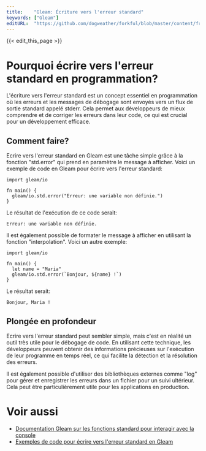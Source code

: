 ```yaml
---
title:    "Gleam: Écriture vers l'erreur standard"
keywords: ["Gleam"]
editURL:  "https://github.com/dogweather/forkful/blob/master/content/fr/gleam/writing-to-standard-error.md"
---
```


{{< edit_this_page >}}

# Pourquoi écrire vers l'erreur standard en programmation?

L'écriture vers l'erreur standard est un concept essentiel en programmation où les erreurs et les messages de débogage sont envoyés vers un flux de sortie standard appelé stderr. Cela permet aux développeurs de mieux comprendre et de corriger les erreurs dans leur code, ce qui est crucial pour un développement efficace.

## Comment faire?

Ecrire vers l'erreur standard en Gleam est une tâche simple grâce à la fonction "std.error" qui prend en paramètre le message à afficher. Voici un exemple de code en Gleam pour écrire vers l'erreur standard:

```Gleam
import gleam/io

fn main() {
  gleam/io.std.error("Erreur: une variable non définie.")
}
```

Le résultat de l'exécution de ce code serait:

```
Erreur: une variable non définie.
```

Il est également possible de formater le message à afficher en utilisant la fonction "interpolation". Voici un autre exemple:

```Gleam
import gleam/io

fn main() {
  let name = "Maria"
  gleam/io.std.error(`Bonjour, ${name} !`)
}
```

Le résultat serait:

```
Bonjour, Maria !
```

## Plongée en profondeur

Ecrire vers l'erreur standard peut sembler simple, mais c'est en réalité un outil très utile pour le débogage de code. En utilisant cette technique, les développeurs peuvent obtenir des informations précieuses sur l'exécution de leur programme en temps réel, ce qui facilite la détection et la résolution des erreurs.

Il est également possible d'utiliser des bibliothèques externes comme "log" pour gérer et enregistrer les erreurs dans un fichier pour un suivi ultérieur. Cela peut être particulièrement utile pour les applications en production.

# Voir aussi

- [Documentation Gleam sur les fonctions standard pour interagir avec la console](https://gleam.run/documentation/stdlib/interacting-with-the-console)
- [Exemples de code pour écrire vers l'erreur standard en Gleam](https://github.com/gleam-lang/gleam/blob/master/examples/standard_error.gleam)
